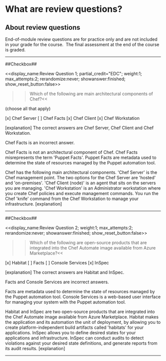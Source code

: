 # What are review questions? #

## About review questions ##
End-of-module review questions are for practice only and are not included in your grade for the course.  The final assessment at the end of the course is graded. 

---
##Checkbox##

<<display_name:Review Question 1; partial_credit="EDC"; weight:1; max_attempts:2; rerandomize:never; showanswer:finished; show_reset_button:false>>

>>Which of the following are main architectural components of Chef?<<

(choose all that apply)

[x] Chef Server
[ ] Chef Facts
[x] Chef Client
[x] Chef Workstation


[explanation]
The correct answers are Chef Server, Chef Client and Chef Workstation.

Chef Facts is an incorrect answer.

Chef Facts is not an architectural component of Chef. Chef Facts misrepresents the term 'Puppet Facts'. Puppet Facts are metadata used to determine the state of resources managed by the Puppet automation tool.

Chef has the following main architectural components. 'Chef Server' is the Chef management point. The two options for the Chef Server are 'hosted' and 'on-premises'. 'Chef Client (node)' is an agent that sits on the servers you are managing. 'Chef Workstation' is an Administrator workstation where you create Chef policies and execute management commands. You run the Chef 'knife' command from the Chef Workstation to manage your infrastructure.
[explanation]

---
##Checkbox##

<<display_name:Review Question 2; weight:1; max_attempts:2; rerandomize:never; showanswer:finished; show_reset_button:false>>

>>Which of the following are open-source products that are integrated into the Chef Automate image available from Azure Marketplace?<<

[x] Habitat
[ ] Facts
[ ] Console Services
[x] InSpec

[explanation]
The correct answers are Habitat and InSpec.

Facts and Console Services are incorrect answers.

Facts are metadata used to determine the state of resources managed by the Puppet automation tool. Console Services is a web-based user interface for managing your system with the Puppet automation tool.

Habitat and InSpec are two open-source products that are integrated into the Chef Automate image available from Azure Marketplace. Habitat makes the application and its automation the unit of deployment, by allowing you to create platform-independent build artifacts called 'habitats' for your applications. InSpec allows you to define desired states for your applications and infrastructure. InSpec can conduct audits to detect violations against your desired state definitions, and generate reports from its audit results.
[explanation]

---

